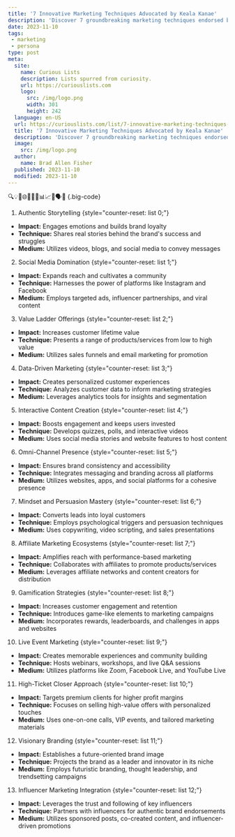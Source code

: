 ```yaml
---
title: '7 Innovative Marketing Techniques Advocated by Keala Kanae'
description: 'Discover 7 groundbreaking marketing techniques endorsed by Keala Kanae that will pique the curiosity of any business owner looking for an edge.'
date: 2023-11-10
tags:
 - marketing
 - persona
type: post
meta:
  site:
    name: Curious Lists
    description: Lists spurred from curiosity.
    url: https://curiouslists.com
    logo:
      src: /img/logo.png
      width: 301
      height: 242
  language: en-US
  url: https://curiouslists.com/list/7-innovative-marketing-techniques-advocated-by-keala-kanae
  title: '7 Innovative Marketing Techniques Advocated by Keala Kanae'
  description: 'Discover 7 groundbreaking marketing techniques endorsed by Keala Kanae that will pique the curiosity of any business owner looking for an edge.'
  image:
    src: /img/logo.png
  author:
    name: Brad Allen Fisher
  published: 2023-11-10
  modified: 2023-11-10
---
```



🔍💡📱🌐🚀🧲🤖📊📈🤑🗣️🔗 {.big-code}

1. Authentic Storytelling {style="counter-reset: list 0;"}
  - **Impact:** Engages emotions and builds brand loyalty
  - **Technique:** Shares real stories behind the brand's success and struggles
  - **Medium:** Utilizes videos, blogs, and social media to convey messages

2. Social Media Domination {style="counter-reset: list 1;"}
  - **Impact:** Expands reach and cultivates a community
  - **Technique:** Harnesses the power of platforms like Instagram and Facebook
  - **Medium:** Employs targeted ads, influencer partnerships, and viral content

3. Value Ladder Offerings {style="counter-reset: list 2;"}
  - **Impact:** Increases customer lifetime value
  - **Technique:** Presents a range of products/services from low to high value
  - **Medium:** Utilizes sales funnels and email marketing for promotion

4. Data-Driven Marketing {style="counter-reset: list 3;"}
  - **Impact:** Creates personalized customer experiences
  - **Technique:** Analyzes customer data to inform marketing strategies
  - **Medium:** Leverages analytics tools for insights and segmentation

5. Interactive Content Creation {style="counter-reset: list 4;"}
  - **Impact:** Boosts engagement and keeps users invested
  - **Technique:** Develops quizzes, polls, and interactive videos
  - **Medium:** Uses social media stories and website features to host content

6. Omni-Channel Presence {style="counter-reset: list 5;"}
  - **Impact:** Ensures brand consistency and accessibility
  - **Technique:** Integrates messaging and branding across all platforms
  - **Medium:** Utilizes websites, apps, and social platforms for a cohesive presence

7. Mindset and Persuasion Mastery {style="counter-reset: list 6;"}
  - **Impact:** Converts leads into loyal customers
  - **Technique:** Employs psychological triggers and persuasion techniques
  - **Medium:** Uses copywriting, video scripting, and sales presentations 

8. Affiliate Marketing Ecosystems {style="counter-reset: list 7;"}
  - **Impact:** Amplifies reach with performance-based marketing
  - **Technique:** Collaborates with affiliates to promote products/services
  - **Medium:** Leverages affiliate networks and content creators for distribution

9. Gamification Strategies {style="counter-reset: list 8;"}
  - **Impact:** Increases customer engagement and retention
  - **Technique:** Introduces game-like elements to marketing campaigns
  - **Medium:** Incorporates rewards, leaderboards, and challenges in apps and websites

10. Live Event Marketing {style="counter-reset: list 9;"}
  - **Impact:** Creates memorable experiences and community building
  - **Technique:** Hosts webinars, workshops, and live Q&A sessions
  - **Medium:** Utilizes platforms like Zoom, Facebook Live, and YouTube Live

11. High-Ticket Closer Approach {style="counter-reset: list 10;"}
  - **Impact:** Targets premium clients for higher profit margins
  - **Technique:** Focuses on selling high-value offers with personalized touches
  - **Medium:** Uses one-on-one calls, VIP events, and tailored marketing materials

12. Visionary Branding {style="counter-reset: list 11;"}
  - **Impact:** Establishes a future-oriented brand image
  - **Technique:** Projects the brand as a leader and innovator in its niche
  - **Medium:** Employs futuristic branding, thought leadership, and trendsetting campaigns

13. Influencer Marketing Integration {style="counter-reset: list 12;"}
  - **Impact:** Leverages the trust and following of key influencers
  - **Technique:** Partners with influencers for authentic brand endorsements
  - **Medium:** Utilizes sponsored posts, co-created content, and influencer-driven promotions
